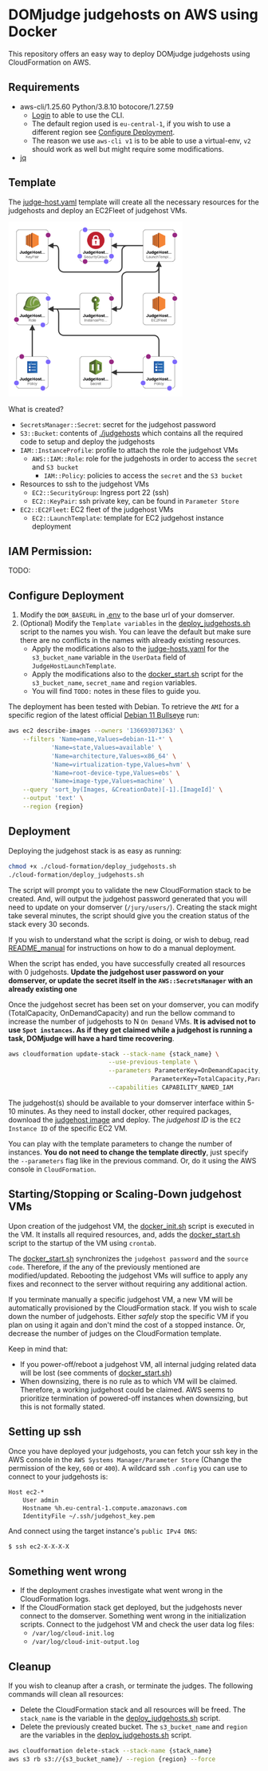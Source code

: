 # DOMjudge judgehosts on AWS using Docker

This repository offers an easy way to deploy DOMjudge judgehosts using CloudFormation on AWS.

## Requirements
- aws-cli/1.25.60 Python/3.8.10 botocore/1.27.59
    - [Login](https://docs.aws.amazon.com/cli/latest/userguide/cli-configure-quickstart.html) to able to use the CLI. 
    - The default region used is `eu-central-1`, if you wish to use a different region see [Configure Deployment](#configure-deployment).
    - The reason we use `aws-cli v1` is to be able to use a virtual-env, `v2` should work as well but might require some modifications.
- [jq](https://manpages.ubuntu.com/manpages/xenial/man1/jq.1.html)


## Template
The [judge-host.yaml](cloud-formation/judge-hosts.yaml) template will create all the necessary resources for the judgehosts and deploy an EC2Fleet of judgehost VMs.

<img src="./readme-img/judgehost-designer.png" width="350">

What is created?
- `SecretsManager::Secret`: secret for the judgehost password
- `S3::Bucket`: contents of [./judgehosts](./judgehost/) which contains all the required code to setup and deploy the judgehosts
- `IAM::InstanceProfile`: profile to attach the role the judgehost VMs
    - `AWS::IAM::Role`: role for the judgehosts in order to access the `secret` and `S3 bucket`
        - `IAM::Policy`: policies to access the `secret` and the `S3 bucket`
- Resources to ssh to the judgehost VMs
    - `EC2::SecurityGroup`: Ingress port 22 (ssh)
    - `EC2::KeyPair`: ssh private key, can be found in `Parameter Store`
- `EC2::EC2Fleet`: EC2 fleet of the judgehost VMs
    - `EC2::LaunchTemplate`: template for EC2 judgehost instance deployment

## IAM Permission:
TODO:

## Configure Deployment
1. Modify the `DOM_BASEURL` in [.env](./judgehost/.env) to the base url of your domserver.
2. (Optional) Modify the `Template variables` in the [deploy_judgehosts.sh](./cloud-formation/deploy_judgehosts.sh) script to the names you wish. You can leave the default but make sure there are no conflicts in the names with already existing resources.
    - Apply the modifications also to the [judge-hosts.yaml](./cloud-formation/judge-hosts.yaml) for the `s3_bucket_name` variable in the `UserData` field of `JudgeHostLaunchTemplate`. 
    - Apply the modifications also to the [docker_start.sh](./judgehost/scripts/docker_start.sh) script for the `s3_bucket_name`, `secret_name` and `region` variables.
    - You will find `TODO:` notes in these files to guide you.


The deployment has been tested with Debian. To retrieve the `AMI` for a specific region of the latest official [Debian 11 Bullseye](https://wiki.debian.org/Cloud/AmazonEC2Image/Bullseye) run:

```bash
aws ec2 describe-images --owners '136693071363' \
    --filters 'Name=name,Values=debian-11-*' \
            'Name=state,Values=available' \
            'Name=architecture,Values=x86_64' \
            'Name=virtualization-type,Values=hvm' \
            'Name=root-device-type,Values=ebs' \
            'Name=image-type,Values=machine' \
    --query 'sort_by(Images, &CreationDate)[-1].[ImageId]' \
    --output 'text' \
    --region {region}
```

## Deployment
Deploying the judgehost stack is as easy as running:
```bash
chmod +x ./cloud-formation/deploy_judgehosts.sh
./cloud-formation/deploy_judgehosts.sh
```
The script will prompt you to validate the new CloudFormation stack to be created. And, will output the judgehost password generated that you will need to update on your domserver (`/jury/users/`). Creating the stack might take several minutes, the script should give you the creation status of the stack every 30 seconds.

If you wish to understand what the script is doing, or wish to debug, read [README_manual](./README_manual.md) for instructions on how to do a manual deployment.

When the script has ended, you have successfully created all resources with 0 judgehosts. **Update the judgehost user password on your domserver, or update the secret itself in the `AWS::SecretsManager` with an already existing one** 

Once the judgehost secret has been set on your domserver, you can modify (TotalCapacity, OnDemandCapacity) and run the bellow command to increase the number of judgehosts to N `On Demand` VMs. **It is advised not to use `Spot instances`. As if they get claimed while a judgehost is running a task, DOMjudge will have a hard time recovering**.
```bash
aws cloudformation update-stack --stack-name {stack_name} \
                            --use-previous-template \
                            --parameters ParameterKey=OnDemandCapacity,ParameterValue={N} \
                                        ParameterKey=TotalCapacity,ParameterValue={N} \
                            --capabilities CAPABILITY_NAMED_IAM 
```

The judgehost(s) should be available to your domserver interface within 5-10 minutes. As they need to install docker, other required packages, download the [judgehost image](https://hub.docker.com/r/domjudge/judgehost/) and deploy. The *judgehost ID* is the `EC2 Instance ID` of the specific EC2 VM.

You can play with the template parameters to change the number of instances. **You do not need to change the template directly**, just specify the `--parameters` flag like in the previous command. Or, do it using the AWS console in `CloudFormation`. 


## Starting/Stopping or Scaling-Down judgehost VMs
Upon creation of the judgehost VM, the [docker_init.sh](./judgehost/scripts/docker_init.sh) script is executed in the VM. It installs all required resources, and, adds the [docker_start.sh](./judgehost/scripts/docker_start.sh) script to the startup of the VM using `crontab`. 

The [docker_start.sh](./judgehost/scripts/docker_start.sh) synchronizes the `judgehost password` and the `source code`. Therefore, if the any of the previously mentioned are modified/updated. Rebooting the judgehost VMs will suffice to apply any fixes and reconnect to the server without requiring any additional action. 

If you terminate manually a specific judgehost VM, a new VM will be automatically provisioned by the CloudFormation stack. If you wish to scale down the number of judgehosts. Either *safely* stop the specific VM if you plan on using it again and don't mind the cost of a stopped instance. Or, decrease the number of judges on the CloudFormation template. 

Keep in mind that:
- If you power-off/reboot a judgehost VM, all internal judging related data will be lost (see comments of [docker_start.sh](./judgehost/scripts/docker_start.sh))
- When downsizing, there is no rule as to which VM will be claimed. Therefore, a working judgehost could be claimed. AWS seems to prioritize termination of powered-off instances when downsizing, but this is not formally stated.

##  Setting up ssh
Once you have deployed your judgehosts, you can fetch your ssh key in the AWS console in the `AWS Systems Manager/Parameter Store` (Change the permission of the key, `600` or `400`). A wildcard ssh `.config` you can use to connect to your judgehosts is:
```ssh-config
Host ec2-*
    User admin
    Hostname %h.eu-central-1.compute.amazonaws.com
    IdentityFile ~/.ssh/judgehost_key.pem
```
And connect using the target instance's `public IPv4 DNS`:
```bash
$ ssh ec2-X-X-X-X
```

## Something went wrong
- If the deployment crashes investigate what went wrong in the CloudFormation logs. 
- If the CloudFormation stack get deployed, but the judgehosts never connect to the domserver. Something went wrong in the initialization scripts. Connect to the judgehost VM and check the user data log files:
    - `/var/log/cloud-init.log` 
    - `/var/log/cloud-init-output.log`

## Cleanup 
If you wish to cleanup after a crash, or terminate the judges. The following commands will clean all resources:

- Delete the CloudFormation stack and all resources will be freed. The `stack_name` is the variable in the [deploy_judgehosts.sh](./cloud-formation/deploy_judgehosts.sh) script.
- Delete the previously created bucket. The `s3_bucket_name` and `region` are the variables in the [deploy_judgehosts.sh](./cloud-formation/deploy_judgehosts.sh) script. 

```bash
aws cloudformation delete-stack --stack-name {stack_name}
aws s3 rb s3://{s3_bucket_name}/ --region {region} --force
```
